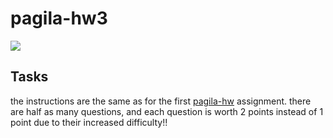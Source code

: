 # pagila-hw3
[![](https://github.com/valenxie/pagila-hw3/workflows/tests/badge.svg)](https://github.com/valenxie/pagila-hw3/actions?query=workflow%3Atests)

## Tasks
the instructions are the same as for the first [pagila-hw](https://github.com/mikeizbicki/pagila-hw) assignment.
there are half as many questions, and each question is worth 2 points instead of 1 point due to their increased difficulty!!

